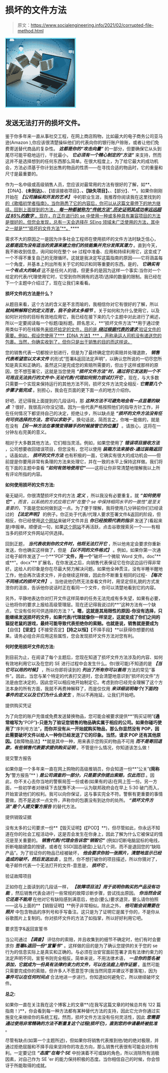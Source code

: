 # 损坏的文件方法

> 原文：<https://www.socialengineering.info/2021/02/corrupted-file-method.html>

[![](img/a713514a1b18664ab2204a33a905f75c.png)](https://1.bp.blogspot.com/-qg51HcJKyU8/XnTdbf8287I/AAAAAAAAjNU/ovt_-E9G2GU-kdYE6H7N2jp0rzw7obLgwCLcBGAsYHQ/s1600/Corrupted%2BFiles.%2Bwww.socialengineers.net.jpg)

## **发送无法打开的损坏文件。**

鉴于你多年来一直从事社交工程，在网上商店购物，比如最大的电子商务公司亚马逊(Amazon ),你应该很清楚操纵他们的代表向你的银行账户赊账，或者让他们免费寄送替代商品的复杂性。 ***这都是你的“攻击向量”*** 的一部分，但要确保它从头到尾尽可能平稳地运行，干扰最小， ***它必须有一个精心制定的“方法”*** 来支持，然而这并不是选择想到的任何东西那么简单。在很大程度上，为了给它最大的成功机会，方法必须基于你计划出售的物品的性质——在寻找合适的物品时，它的重量和尺寸是最重要的。

 

作为一名中级或高级销售人员，您应该对最常用的方法有很好的了解，如**、【DNA】、**(未到达)、**、【错误接收项目】、**、【缺失项目】、**、【部分】、**。如果你刚刚开始在 ***【公司操纵和开发的艺术】*** 中的职业生涯，我推荐你阅读我在这里找到的[的《歌唱初学者指南》，当你熟悉了它的内容后，你可以从这篇文章停下的地方继续。回到上面提到的方法， ***每一种都被称为“传统方法”,历史证明其成功率远远超过 85%的数字*** 。现在，在正在进行的 se 中使用一种或多种具有兼容项目的方法是很好的，但您会发现，总有一天会选择在 SEing 领域未广泛使用的方法，其中之一就是**“损坏的文件方法”**。](https://www.socialengineers.net/2020/09/beginners-guide-to-seing.html)****

 

需求不大的原因之一是因为许多社会工程师在使用损坏的文件方法时缺乏信心， ***这都是因为没有适当的资源来建立他们的技能集并充分发挥其潜力*** 。直到今天，我不断收到信息，询问如何在整个 se 过程中准备、应用和持续利用它，这变成了一个不得不重复自己的无限循环。这就是我决定写这篇指南的原因——它将涵盖每一个角度，并基本上列出所有关于它的知识和同等重要的东西。是的， ***它确实有一个有点大的缺点*** 这不是任何人的错，但更多的是因为这样一个事实:当你对一个给定的代表/代理使用它时，它受到你所拥有的选项/选择的数量的限制。我已经在下一个主题中介绍过了，现在让我们来看看。

 

**损坏文件的方法是什么？**

 

从题目来看，这个方法的含义是不言而喻的，我相信你对它有很好的了解，所以 ***就纯粹解释它的定义而言，我不会讲太多细节*** 。关于如何和为什么使用它，以及如何针对你的目标有效地应用它，我已经在接下来的几个主题中对此进行了阐述，所以一定要阅读每一个标题/副标题。顾名思义，**“损坏文件方法”**用于通过使用类似于的在线服务[来损坏给定的文件，目的是 ***绕过根据代表的请求*** 验证文件的需要。例如，假设您使用了***【DNA 方法】*** ，声称承运人司机没有递送您的包裹。当然，你确实收到了，但你只是出于销售的目的而这样说。](https://corrupt-a-file.net/)

 

您的销售代表一切都按计划进行，但是为了最终确定您的索赔并处理退款， ***销售代表希望您以文本文件*** 的形式“签署&返回法定声明”，以确认您所说的一切尽您所知是真实和正确的。虽然这只是完成您的索赔所需要的，但出于这样或那样的原因，您不想签署它，这就是当您使用 ***“损坏文件方法”时，通过将它发送到一个不可用且无法执行的文件中-无论代表/代理如何努力尝试打开它*** 。现在，与大多数只需要一个实现来保持运行的其他方法不同，损坏文件方法完全相反- ***它需要几个步骤才能完成*** 。别担心，我会在页面的更下面一点的地方介绍你。

 

好吧，还记得我上面提到的几段话吗，那 ***这种方法不可避免地会有一点显著的缺点*** ？很好，我很高兴你没记错。因为一些代表严格按照他们的指导方针工作，并在任何情况下都坚持自己的决定，拒绝让步，所以缺点是 ***“损坏的文件方法没有任何可供选择的方法，您可以求助于*** 。换句话说，简而言之，你唯一能做的，就是在没有 ***【另一种方法在事情变得棘手的时候接管它的位置】*** 。请放心，这将在一分钟左右完美的意义。

 

相对于大多数其他方法，它们相当灵活。例如，如果您使用了 ***错误项目接收方法*** ，公司想要收回错误项目，但您没有，您可以使用 ***装箱方法来接收-通过装箱返回*** 。话虽如此， ***损坏的文件方法*** 也有积极的一面，它确实有很大的成功机会——但前提是你要用非常有条理的方法来处理它，并在一致的水平上保持这样做。我们将在下面的主题中查看 ***“如何有效地使用它”***——这将让你非常清楚地理解我以上所有评论所指的内容。

 

**如何使用损坏的文件方法:**

 

毫无疑问，你很清楚损坏文件的方法 ***定义*** ，所以我没有必要重复。就 ***“如何使用它”*** ，*而言，以系统的方式应用它并“在整个 se 中保持相同水平的一致性”是至关重要的*，下面是您如何做到这一点。为了便于理解，我将使用几分钟前你们已经读过的 ***【法定声明】*** 的例子。你正处于代表/代理人要求签署文件&返回的阶段，但相反，你已经使用[这个网站](https://corrupt-a-file.net/)来破坏文件并且 ***你已经按照代表的指示*** 发送了(看起来是)申报单。顺便说一句，如果[这个网站](https://corrupt-a-file.net/)不再活跃，点击谷歌搜索另一个——有相当多的损坏文件网站可供选择。

 

回到正题， ***当代表收到你的文件时，他将无法打开它*** ，所以他肯定会要求你重新发送，你也确实这样做了，但是 ***【以不同的文件格式】*** 。例如，如果你第一次通过电子邮件发送了一个**“PDF”**文件，用一个**”破坏一个微软 Word 文件。doc"** 或**"。docx"** 扩展名，在你发送之后，向销售代表保证它在你这边运行得非常好。这给人的印象是你在尽最大努力解决问题。如果他全神贯注，没有半睡半醒地工作，他会再次请求文件，并会继续这样做，因此你不断重复相同的过程- ***【每次不同格式的损坏文件】*** 。当他说他仍然无法查看文件时，用坚定但礼貌的方式发泄你的沮丧，告诉他你说话时正在看同一个文件，你可以清楚地看到它的内容。

 

另外，平静地表达你对打开文件这样简单的任务无法完成有多失望，如果有必要，让他将你的要求上报给高级管理层。现在还记得我说过的**“这种方法有一个缺点，它没有任何可供选择的方法？”**。嗯，这就是其局限性的原因-你没有选择，只能继续发送损坏的文件，如果代表/代理就像你一样坚定，这就变成了你们之间的猫捉老鼠的游戏，最终可能导致代表拒绝你的索赔。也就是说，销售就是要成为**【自信】****【坚定】****【不接受否定】****【持之以恒】****【不择手段】**以获得你想要的结果。请务必组合并应用这些属性，您会发现损坏文件方法对您有利。

 

**何时使用损坏文件的方法:**

 

到目前为止，在阅读了每个主题后，您现在知道了损坏文件方法涉及的内容、如何有效地利用它以及在您的 SE 进行过程中会发生什么。你(很可能)不知道的是 ***【当它可以用的时候】*** ，所以你即将读到的 ***列出了所有你可以善用*** 方法的常见“事件”。因此，当您与某个特定的代表打交道时，您会清楚地意识到“损坏的文件”方法是由您决定的，因此您可以相应地开始制定它。考虑到你已经完全理解了这个方法本身的所有方面，我就不再费神解释了，而是仅仅用 ***来详细说明每个(下面的)事件的定义以及它们为什么会发生*** ，所以不再拖延，让我们开始吧。

 

提供购买凭证

 

为了向您的账户充值或免费发送替换物品，您可能会被要求提供**“购买证明”**(通常缩写为**“POP”**)-只是为了验证您销售的物品确实属于相应的公司。如果你碰巧使用了**“序列号方法”**，而你并没有从一开始就购买物品，那么你显然没有 POP，因此需要破坏文件以给人一种你已经发送了它的印象。当然，请求 POP 还有其他原因。**【故障物品法】**就是其中一种，用来表示您购买的物品不可用 ***而不是寄回退款，有些销售代表要求提供购买证明*** 。不管是什么情况，你知道该怎么做！

 

提交警方报告

 

如果你是一个多年来一直在网上购物的高级推销员，你会知道一份**“公关”**(简称为**“警方报告”** ) ***是公司调查的一部分，只是要求你提出索赔，仅此而已*** 。因此，你不关心去你当地的警察局签一份或者(如果有的话)在网上签一份。另一方面，一些初学者对继续下去犹豫不决——认为联邦政府会在早上 5:30 破门而入，开始宣读他们的权利。我可以向你保证，这与事实完全不符。警察有更重要的事情要做，而不是追求一点文件，声称你的包裹没有到达你的处所。 ***“损坏文件方法”是个人提交警方报告*** 的替代方法。

 

提供销毁证据

 

没有太多的公司要求一份**【毁灭证明】**(**【POD】**)，但尽管如此，你永远不知道在你的社会工程活动中，这是否会发生在你身上，因此了解为什么它被保证的情况是至关重要的。 ***销售代表/代理会告诉您“销毁它”*** (例如)切断电脑鼠标的电线，折断电脑键盘的按键，或者在 SSD(固态硬盘)上钻几个洞，而不是退回您的“缺陷产品”。为了验证你的物品已经被破坏， ***他会要求你拍一张照片，清楚地显示已经造成的破坏，然后发送出去*** 。显然，你不想打破你的项目描述，所以你猜对了，电子邮件代表一个无法打开的文件-意思是， ***损坏它*** 。

 

验证故障项目

 

正如你在上面读到的几段话一样， ***【故障项目法】用于说明你购买的产品没有功能*** ，然后销售代表会进行一些常规的故障诊断步骤，尝试找出原因。 ***你当然会说它还是不能用*** 在他对它有缺陷感到满意后，他会(要么)要求退货，要么请你拍照——这与上面的**【销毁证明】**例子非常相似。除此之外， ***他可能会说需要在照片*** 中包含物品的序列号和手写备注。这只是为了证明它是属于你的，不是你从谷歌图片上复制的。你对损坏文件的方法了如指掌，所以好好利用它吧。

 

要求签字&返回宣誓书

 

当公司通过 ***【调查】*** 评估你的索赔，并且收集到的细节不确定时，他们有时会要求你 ***签署&退回一份“宣誓书”*** 。这样做的目的是为了确认您提供的关于您的 se 行为的信息实际上是真实和正确的。与必须在治安官面前签署才具有法律约束力的法定声明不同，宣誓书则完全相反。简单来说，不用法律术语， ***一旦你的签名被添加，它就成为一份具有法律约束力的文件，可以在法庭上用作证据*** 。虽然可能只需要完成你的索赔，但许多人不愿意签字(我当然同意并建议不要落笔)，因为 ***事件可以在任何时间点*** 合法地进一步进行。你知道如何避免它，所以继续破坏文件。

 

**总之:**

 

如果你一直在关注我在这个博客上的文章**(在我写这篇文章的时候总共有 122 篇指南！)**，你会看到每一种方法都有某种替代方法的支持，因此它允许你通过实施变化来继续你的系统工程。然而，损坏文件方法没有任何灵活性，因此 ***您需要通过使用非常精确的方法不断重复这个过程(损坏它)，直到您的申请最终被批准*** 。

 

尽管有缺点(如第一个主题所述)，但如果你将销售代表推到他/她的绝对极限，并通过拒绝屈服和不择手段来坚持你的攻击方向，那么销售代表很有可能会对你有利。一定要记住 ***“态度”在每个 SE*** 中扮演着不可或缺的角色，所以消除所有消极因素，对自己作为 SE 'er 的能力保持积极的态度。当你相信自己的时候，你会惊讶于所能取得的成就。
